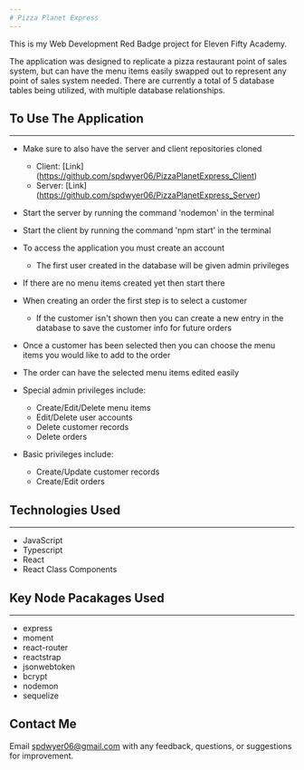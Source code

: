 ```yaml
---
# Pizza Planet Express
---
```


This is my Web Development Red Badge project for Eleven Fifty Academy.

The application was designed to replicate a pizza restaurant point of sales system, but can have the menu items easily swapped out to represent any point of sales system needed.
There are currently a total of 5 database tables being utilized, with multiple database relationships.

## To Use The Application
---
* Make sure to also have the server and client repositories cloned
    * Client: [Link] (https://github.com/spdwyer06/PizzaPlanetExpress_Client)
    * Server: [Link] (https://github.com/spdwyer06/PizzaPlanetExpress_Server)
* Start the server by running the command 'nodemon' in the terminal
* Start the client by running the command 'npm start' in the terminal
* To access the application you must create an account
  * The first user created in the database will be given admin privileges
* If there are no menu items created yet then start there
* When creating an order the first step is to select a customer
   * If the customer isn't shown then you can create a new entry in the database to save the customer info for future orders
* Once a customer has been selected then you can choose the menu items you would like to add to the order
* The order can have the selected menu items edited easily
  
* Special admin privileges include:
   * Create/Edit/Delete menu items
   * Edit/Delete user accounts
   * Delete customer records 
   * Delete orders
* Basic privileges include:
   * Create/Update customer records
   * Create/Edit orders


## Technologies Used
---
* JavaScript
* Typescript
* React
* React Class Components

## Key Node Pacakages Used
---
* express
* moment
* react-router
* reactstrap
* jsonwebtoken
* bcrypt
* nodemon
* sequelize

Contact Me
---
Email spdwyer06@gmail.com with any feedback, questions, or suggestions for improvement.
